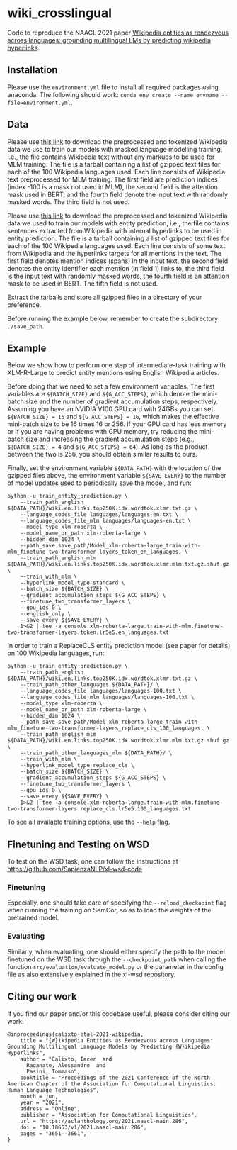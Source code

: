 # wiki_crosslingual

Code to reproduce the NAACL 2021 paper [Wikipedia entities as rendezvous across languages: grounding multilingual LMs by predicting wikipedia hyperlinks](https://aclanthology.org/2021.naacl-main.286/).

## Installation

Please use the `environment.yml` file to install all required packages using anaconda. The following should work: `conda env create --name envname --file=environment.yml`.

## Data

Please use [this link](https://drive.google.com/file/d/1RAAmoJwowavwrFJt6DFl5oyOjYP3ure4/view?usp=sharing) to download the preprocessed and tokenized Wikipedia data we use to train our models with masked language modelling training, i.e., the file contains Wikipedia text without any markups to be used for MLM training. The file is a tarball containing a list of gzipped text files for each of the 100 Wikipedia languages used. Each line consists of Wikipedia text preprocessed for MLM training. The first field are prediction indices (index -100 is a mask not used in MLM), the second field is the attention mask used in BERT, and the fourth field denote the input text with randomly masked words. The third field is not used.

Please use [this link](https://drive.google.com/file/d/1kJR_ZqizESKoS2MUV_a5YGk5xzPDP5dW/view?usp=sharing) to download the preprocessed and tokenized Wikipedia data we used to train our models with entity prediction, i.e., the file contains sentences extracted from Wikipedia with internal hyperlinks to be used in entity prediction. The file is a tarball containing a list of gzipped text files for each of the 100 Wikipedia languages used. Each line consists of some text from Wikipedia and the hyperlinks targets for all mentions in the text. The first field denotes mention indices (spans) in the input text, the second field denotes the entity identifier each mention (in field 1) links to, the third field is the input text with randomly masked words, the fourth field is an attention mask to be used in BERT. The fifth field is not used.

Extract the tarballs and store all gzipped files in a directory of your preference.

Before running the example below, remember to create the subdirectory `./save_path`.

## Example

Below we show how to perform one step of intermediate-task training with XLM-R-Large to predict entity mentions using English Wikipedia articles.

Before doing that we need to set a few environment variables. The first variables are `${BATCH_SIZE}` and `${G_ACC_STEPS}`, which denote the mini-batch size and the number of gradient accumulation steps, respectively. Assuming you have an NVIDIA V100 GPU card with 24GBs you can set `${BATCH_SIZE} = 16` and `${G_ACC_STEPS} = 16`, which makes the effective mini-batch size to be 16 times 16 or 256. If your GPU card has less memory or if you are having problems with GPU memory, try reducing the mini-batch size and increasing the gradient accumulation steps (e.g., `${BATCH_SIZE} = 4` and `${G_ACC_STEPS} = 64`). As long as the product between the two is 256, you should obtain similar results to ours.

Finally, set the environment variable `${DATA_PATH}` with the location of the gzipped files above, the environment variable `${SAVE_EVERY}` to the number of model updates used to periodically save the model, and run:

	python -u train_entity_prediction.py \
	    --train_path_english ${DATA_PATH}/wiki.en.links.top250K.idx.wordtok.xlmr.txt.gz \
	    --language_codes_file languages/languages-en.txt \
	    --language_codes_file_mlm languages/languages-en.txt \
	    --model_type xlm-roberta \
	    --model_name_or_path xlm-roberta-large \
	    --hidden_dim 1024 \
	    --path_save save_path/Model_xlm-roberta-large_train-with-mlm_finetune-two-transformer-layers_token_en_languages. \
	    --train_path_english_mlm ${DATA_PATH}/wiki.en.links.top250K.idx.wordtok.xlmr.mlm.txt.gz.shuf.gz \
	    --train_with_mlm \
	    --hyperlink_model_type standard \
	    --batch_size ${BATCH_SIZE} \
	    --gradient_accumulation_steps ${G_ACC_STEPS} \
	    --finetune_two_transformer_layers \
	    --gpu_ids 0 \
	    --english_only \
	    --save_every ${SAVE_EVERY} \
	    1>&2 | tee -a console.xlm-roberta-large.train-with-mlm.finetune-two-transformer-layers.token.lr5e5.en_languages.txt


In order to train a ReplaceCLS entity prediction model (see paper for details) on 100 Wikipedia languages, run:

	python -u train_entity_prediction.py \
	    --train_path_english ${DATA_PATH}/wiki.en.links.top250K.idx.wordtok.xlmr.txt.gz \
	    --train_path_other_languages ${DATA_PATH}/ \
	    --language_codes_file languages/languages-100.txt \
	    --language_codes_file_mlm languages/languages-100.txt \
	    --model_type xlm-roberta \
	    --model_name_or_path xlm-roberta-large \
	    --hidden_dim 1024 \
	    --path_save save_path/Model_xlm-roberta-large_train-with-mlm_finetune-two-transformer-layers_replace_cls_100_languages. \
	    --train_path_english_mlm ${DATA_PATH}/wiki.en.links.top250K.idx.wordtok.xlmr.mlm.txt.gz.shuf.gz \
	    --train_path_other_languages_mlm ${DATA_PATH}/ \
	    --train_with_mlm \
	    --hyperlink_model_type replace_cls \
	    --batch_size ${BATCH_SIZE} \
	    --gradient_accumulation_steps ${G_ACC_STEPS} \
	    --finetune_two_transformer_layers \
	    --gpu_ids 0 \
	    --save_every ${SAVE_EVERY} \
	    1>&2 | tee -a console.xlm-roberta-large.train-with-mlm.finetune-two-transformer-layers.replace_cls.lr5e5.100_languages.txt


To see all available training options, use the `--help` flag.

## Finetuning and Testing on WSD
To test on the WSD task, one can follow the instructions at https://github.com/SapienzaNLP/xl-wsd-code
### Finetuning
Especially, one should take care of specifying the `--reload_checkopint` flag when running the training on SemCor, so as to load the weights of the pretrained model.
### Evaluating
Similarly, when evaluating, one should either specify the path to the model finetuned on the WSD task through the `--checkpoint_path` when calling the function `src/evaluation/evaluate_model.py` or the parameter in the config file as also extensively explained in the xl-wsd repository. 


## Citing our work

If you find our paper and/or this codebase useful, please consider citing our work:

    @inproceedings{calixto-etal-2021-wikipedia,
        title = "{W}ikipedia Entities as Rendezvous across Languages: Grounding Multilingual Language Models by Predicting {W}ikipedia Hyperlinks",
        author = "Calixto, Iacer  and
          Raganato, Alessandro  and
          Pasini, Tommaso",
        booktitle = "Proceedings of the 2021 Conference of the North American Chapter of the Association for Computational Linguistics: Human Language Technologies",
        month = jun,
        year = "2021",
        address = "Online",
        publisher = "Association for Computational Linguistics",
        url = "https://aclanthology.org/2021.naacl-main.286",
        doi = "10.18653/v1/2021.naacl-main.286",
        pages = "3651--3661",
    }

